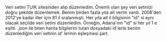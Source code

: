 Veri setini TUIK sitesinden alıp düzenledim. Önemli olan şey veri setinizi doğru şekilde düzenlemek. Benim birden fazla yıla ait verim vardı. 2008'den 2012'ye kadar iller için 81 il sralanmıştı. Her yıla ait il bilgisinin "id" si aynı olacak seçilde veri setini düzenledim. Örneğin, Adana'nın "id" si her yıl 1 e eşitti. .json ile
 biten harita bilgilerini tutan dosyadaki id lerle benim düzenlediğim veri setinin id' lerinin eşleşmesi şart. 
